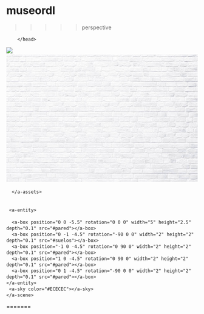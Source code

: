 # museordl
>>>>>perspective
<html>
  <head>
    <script src="https://aframe.io/releases/1.7.1/aframe.min.js"></script>
     <script src="https://supereggbert.github.io/aframe-htmlembed-component/dist/build.js"></script>

        </head>
  <body>
    <a-scene>
      <a-assets>
        <img id="suelos" src="suelo.jpg">
        <img id="pared" src="paredes.jpg">
       
      </a-assets>
   
    
     <a-entity> 
    
      <a-box position="0 0 -5.5" rotation="0 0 0" width="5" height="2.5" depth="0.1" src="#pared"></a-box>
      <a-box position="0 -1 -4.5" rotation="-90 0 0" width="2" height="2" depth="0.1" src="#suelos"></a-box>
      <a-box position="-1 0 -4.5" rotation="0 90 0" width="2" height="2" depth="0.1" src="#pared"></a-box>
      <a-box position="1 0 -4.5" rotation="0 90 0" width="2" height="2" depth="0.1" src="#pared"></a-box>
      <a-box position="0 1 -4.5" rotation="-90 0 0" width="2" height="2" depth="0.1" src="#pared"></a-box>
    </a-entity> 
     <a-sky color="#ECECEC"></a-sky> 
    </a-scene>
  </body>
  </html>
      =======
